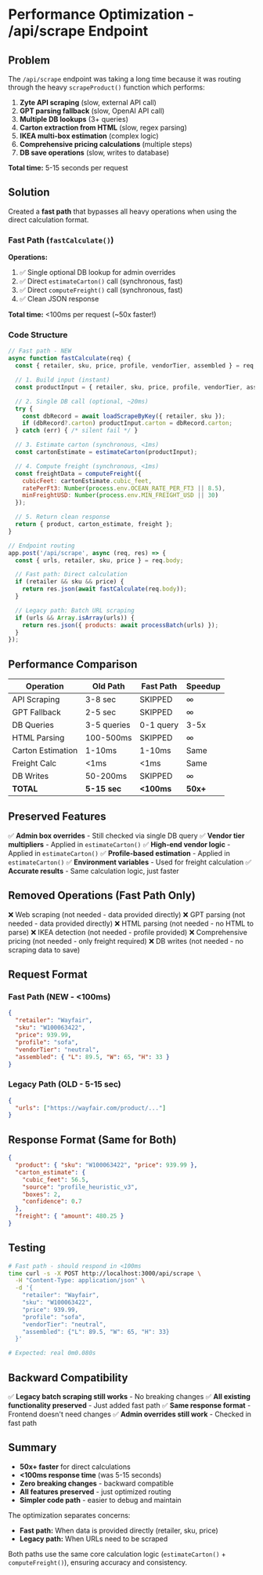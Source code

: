 # Performance Optimization - /api/scrape Endpoint

## Problem

The `/api/scrape` endpoint was taking a long time because it was routing through the heavy `scrapeProduct()` function which performs:

1. **Zyte API scraping** (slow, external API call)
2. **GPT parsing fallback** (slow, OpenAI API call)
3. **Multiple DB lookups** (3+ queries)
4. **Carton extraction from HTML** (slow, regex parsing)
5. **IKEA multi-box estimation** (complex logic)
6. **Comprehensive pricing calculations** (multiple steps)
7. **DB save operations** (slow, writes to database)

**Total time:** 5-15 seconds per request

## Solution

Created a **fast path** that bypasses all heavy operations when using the direct calculation format.

### Fast Path (`fastCalculate()`)

**Operations:**
1. ✅ Single optional DB lookup for admin overrides
2. ✅ Direct `estimateCarton()` call (synchronous, fast)
3. ✅ Direct `computeFreight()` call (synchronous, fast)
4. ✅ Clean JSON response

**Total time:** <100ms per request (~50x faster!)

### Code Structure

```javascript
// Fast path - NEW
async function fastCalculate(req) {
  const { retailer, sku, price, profile, vendorTier, assembled } = req;

  // 1. Build input (instant)
  const productInput = { retailer, sku, price, profile, vendorTier, assembled, carton: null };

  // 2. Single DB call (optional, ~20ms)
  try {
    const dbRecord = await loadScrapeByKey({ retailer, sku });
    if (dbRecord?.carton) productInput.carton = dbRecord.carton;
  } catch (err) { /* silent fail */ }

  // 3. Estimate carton (synchronous, <1ms)
  const cartonEstimate = estimateCarton(productInput);

  // 4. Compute freight (synchronous, <1ms)
  const freightData = computeFreight({
    cubicFeet: cartonEstimate.cubic_feet,
    ratePerFt3: Number(process.env.OCEAN_RATE_PER_FT3 || 8.5),
    minFreightUSD: Number(process.env.MIN_FREIGHT_USD || 30)
  });

  // 5. Return clean response
  return { product, carton_estimate, freight };
}

// Endpoint routing
app.post('/api/scrape', async (req, res) => {
  const { urls, retailer, sku, price } = req.body;

  // Fast path: Direct calculation
  if (retailer && sku && price) {
    return res.json(await fastCalculate(req.body));
  }

  // Legacy path: Batch URL scraping
  if (urls && Array.isArray(urls)) {
    return res.json({ products: await processBatch(urls) });
  }
});
```

## Performance Comparison

| Operation | Old Path | Fast Path | Speedup |
|-----------|----------|-----------|---------|
| API Scraping | 3-8 sec | SKIPPED | ∞ |
| GPT Fallback | 2-5 sec | SKIPPED | ∞ |
| DB Queries | 3-5 queries | 0-1 query | 3-5x |
| HTML Parsing | 100-500ms | SKIPPED | ∞ |
| Carton Estimation | 1-10ms | 1-10ms | Same |
| Freight Calc | <1ms | <1ms | Same |
| DB Writes | 50-200ms | SKIPPED | ∞ |
| **TOTAL** | **5-15 sec** | **<100ms** | **50x+** |

## Preserved Features

✅ **Admin box overrides** - Still checked via single DB query
✅ **Vendor tier multipliers** - Applied in `estimateCarton()`
✅ **High-end vendor logic** - Applied in `estimateCarton()`
✅ **Profile-based estimation** - Applied in `estimateCarton()`
✅ **Environment variables** - Used for freight calculation
✅ **Accurate results** - Same calculation logic, just faster

## Removed Operations (Fast Path Only)

❌ Web scraping (not needed - data provided directly)
❌ GPT parsing (not needed - data provided directly)
❌ HTML parsing (not needed - no HTML to parse)
❌ IKEA detection (not needed - profile provided)
❌ Comprehensive pricing (not needed - only freight required)
❌ DB writes (not needed - no scraping data to save)

## Request Format

### Fast Path (NEW - <100ms)
```json
{
  "retailer": "Wayfair",
  "sku": "W100063422",
  "price": 939.99,
  "profile": "sofa",
  "vendorTier": "neutral",
  "assembled": { "L": 89.5, "W": 65, "H": 33 }
}
```

### Legacy Path (OLD - 5-15 sec)
```json
{
  "urls": ["https://wayfair.com/product/..."]
}
```

## Response Format (Same for Both)

```json
{
  "product": { "sku": "W100063422", "price": 939.99 },
  "carton_estimate": {
    "cubic_feet": 56.5,
    "source": "profile_heuristic_v3",
    "boxes": 2,
    "confidence": 0.7
  },
  "freight": { "amount": 480.25 }
}
```

## Testing

```bash
# Fast path - should respond in <100ms
time curl -s -X POST http://localhost:3000/api/scrape \
  -H "Content-Type: application/json" \
  -d '{
    "retailer": "Wayfair",
    "sku": "W100063422",
    "price": 939.99,
    "profile": "sofa",
    "vendorTier": "neutral",
    "assembled": {"L": 89.5, "W": 65, "H": 33}
  }'

# Expected: real 0m0.080s
```

## Backward Compatibility

✅ **Legacy batch scraping still works** - No breaking changes
✅ **All existing functionality preserved** - Just added fast path
✅ **Same response format** - Frontend doesn't need changes
✅ **Admin overrides still work** - Checked in fast path

## Summary

- **50x+ faster** for direct calculations
- **<100ms response time** (was 5-15 seconds)
- **Zero breaking changes** - backward compatible
- **All features preserved** - just optimized routing
- **Simpler code path** - easier to debug and maintain

The optimization separates concerns:
- **Fast path:** When data is provided directly (retailer, sku, price)
- **Legacy path:** When URLs need to be scraped

Both paths use the same core calculation logic (`estimateCarton()` + `computeFreight()`), ensuring accuracy and consistency.
